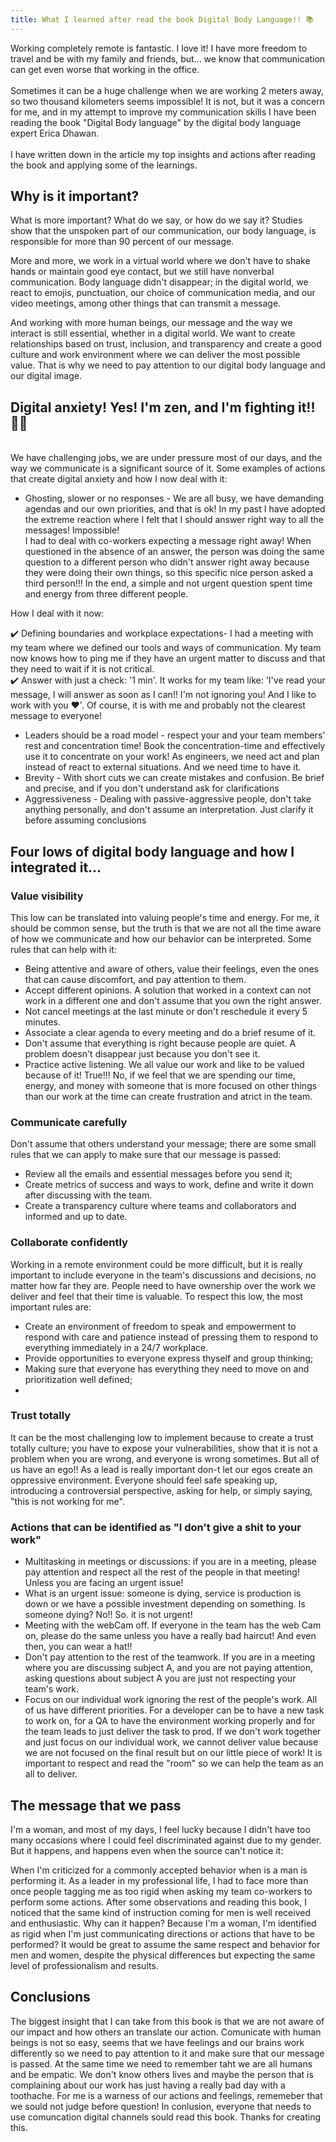 ```yaml
---
title: What I learned after read the book Digital Body Language!! 📚
---
```


<!---
---
title: What I was doing wrong with my Digital Body Language!!
---

## ---
## title: What I learned after read the book Digital Body Language!!
## ---
## ---
## title: What I learned after read the book Digital Body Language!!
## ---
-->

Working completely remote is fantastic. I love it! I have more freedom to travel and be with my family and friends, but... we know that communication can get even worse that working in the office. <br/> 
<br/>
Sometimes it can be a huge challenge when we are working 2 meters away, so two thousand kilometers seems impossible!  It is not, but it was a concern for me, and in my attempt to improve my communication skills I have been reading the book "Digital Body language" by the digital body language expert Erica Dhawan. <br/>
<br/>
I have written down in the article my top insights and actions after reading the book and applying some of the learnings. 

## Why is it important?
What is more important? What do we say, or how do we say it? Studies show that the unspoken part of our communication, our body language, is responsible for more than 90 percent of our message. 

More and more, we work in a virtual world where we don't have to shake hands or maintain good eye contact, but we still have nonverbal communication. Body language didn't disappear; in the digital world, we react to emojis, punctuation, our choice of communication media, and our video meetings, among other things that can transmit a message.  

And working with more human beings, our message and the way we interact is still essential, whether in a digital world. We want to create relationships based on trust, inclusion, and transparency and create a good culture and work environment where we can deliver the most possible value. That is why we need to pay attention to our digital body language and our digital image.

## Digital anxiety! Yes! I'm zen, and I'm fighting it!! 🧘‍♀️

<br/>
We have challenging jobs, we are under pressure most of our days, and the way we communicate is a significant source of it. Some examples of actions that create digital anxiety and how I now deal with it:

 - Ghosting, slower or no responses - We are all busy, we have demanding agendas and our own priorities, and that is ok! In my past I have adopted the extreme reaction where I felt that I should answer right way to all the messages! Impossible! <br/>
I had to deal with co-workers expecting a message right away! When questioned in the absence of an answer, the person was doing the same question to a different person who didn't answer right away because they were doing their own things, so this specific nice person asked a third person!!! In the end, a simple and not urgent question spent time and energy from three different people. 

How I deal with it now:

  ✔️ Defining boundaries and workplace expectations- I had a meeting with my team where we defined our tools and ways of communication. My team now knows how to ping me if they have an urgent matter to discuss and that they need to wait if it is not critical. <br/>
  ✔️ Answer with just a check: '1 min'. It works for my team like: 'I've read your message, I will answer as soon as I can!! I'm not ignoring you! And I like to work with you ❤️'. Of course, it is with me and probably not the clearest message to everyone!
  
- Leaders should be a road model - respect your and your team members' rest and concentration time! Book the concentration-time and effectively use it to concentrate on your work! As engineers,  we need act and plan instead of react to external situations. And we need time to have it. 
- Brevity - With short cuts we  can create mistakes and confusion. Be brief and precise, and if you don't understand ask for clarifications
 - Aggressiveness - Dealing with passive-aggressive people, don't take anything personally, and don't assume an interpretation. Just clarify it before assuming conclusions

## Four lows of digital body language and how I integrated it...

### Value visibility
  This low can be translated into valuing people's time and energy. For me, it should be common sense, but the truth is that we are not all the time aware of how we communicate and how our behavior can be interpreted. Some rules that can help with it:
  - Being attentive and aware of others, value their feelings, even the ones that can cause discomfort, and pay attention to them.
  - Accept different opinions. A solution that worked in a context can not work in a different one and don't assume that you own the right answer.  
  - Not cancel meetings at the last minute or don't reschedule it every 5 minutes. 
  - Associate a clear agenda to every meeting and do a brief resume of it. 
  - Don't assume that everything is right because people are quiet. A problem doesn't disappear just because you don't see it. 
  - Practice active listening. We all value our work and like to be valued because of it! True!!! No, if we feel that we are spending our time, energy, and money with someone that is more focused on other things than our work at the time can create frustration and atrict in the team. 

### Communicate carefully
   Don't assume that others understand your message; there are some small rules that we can apply to make sure that our message is passed:
   - Review all the emails and essential messages before you send it;
   - Create metrics of success and ways to work, define and write it down after discussing with the team. 
   - Create a transparency culture where teams and collaborators and informed and up to date. 

### Collaborate confidently 
  Working in a remote environment could be more difficult, but it is really important to include everyone in the team's discussions and decisions, no matter how far they are. People need to have ownership over the work we deliver and feel that their time is valuable. To respect this low, the most important rules are:
  - Create an environment of freedom to speak and empowerment to respond with care and patience instead of pressing them to respond to everything immediately in a 24/7 workplace.
  - Provide opportunities to everyone express thyself and group thinking;
  - Making sure that everyone has everything they need to move on and prioritization well defined;
  -  

### Trust totally 
It can be the most challenging low to implement because to create a trust totally culture; you have to expose your vulnerabilities, show that it is not a problem when you are wrong, and everyone is wrong sometimes. But all of us have an ego!! As a lead is really important don-t let our egos create an oppressive environment. Everyone should feel safe speaking up, introducing a controversial perspective, asking for help, or simply saying, "this is not working for me".

### Actions that can be identified as "I don't give a shit to your work"
- Multitasking in meetings or discussions: if you are in a meeting, please pay attention and respect all the rest of the people in that meeting! Unless you are facing an urgent issue!
 - What is an urgent issue: someone is dying, service is production is down or we have a possible investment depending on something. Is someone dying? No!! So. it is not urgent!
 - Meeting with the webCam off. If everyone in the team has the web Cam on, please do the same unless you have a really bad haircut! And even then, you can wear a hat!!
 - Don't pay attention to the rest of the teamwork. If you are in a meeting where you are discussing subject A, and you are not paying attention, asking questions about subject A you are just not respecting your team's work. 
 - Focus on our individual work ignoring the rest of the people's work. All of us have different priorities. For a developer can be to have a new task to work on, for a QA to have the environment working properly and for the team leads to just deliver the task to prod. If we don't work together and just focus on our individual work, we cannot deliver value because we are not focused on the final result but on our little piece of work! It is important to respect and read the "room" so we can help the team as an all to deliver. 


## The message that we pass

I'm a woman, and most of my days, I feel lucky because I didn't have too many occasions where I could feel discriminated against due to my gender. But it happens, and happens even when the source can't notice it: 

When I'm criticized for a commonly accepted behavior when is a man is performing it. As a leader in my professional life, I had to face more than once people tagging me as too rigid when asking my team co-workers to perform some actions. After some observations and reading this book, I noticed that the same kind of instruction coming for men is well received and enthusiastic. Why can it happen? Because I'm a woman, I'm identified as rigid when I'm just communicating directions or actions that have to be performed? It would be great to assume the same respect and behavior for men and women, despite the physical differences but expecting the same level of professionalism and results. 

## Conclusions 

The biggest insight that I can take from this book is that we are not aware of our impact and how others an translate our action. Comunicate with human beings is not so easy, seems that we have feelings and our brains work differently so we need to pay attention to it and make sure that our message is passed. At the same time we need to remember taht we are all humans and be empatic. We don't know others lives and maybe the person that is complaining about our work has just having a really bad day with a toothache. For me is a warness of our actions and feelings, rememeber that we sould not judge before question!
In conlusion, everyone that needs to use comuncation digital channels sould read this book. Thanks for creating this.

